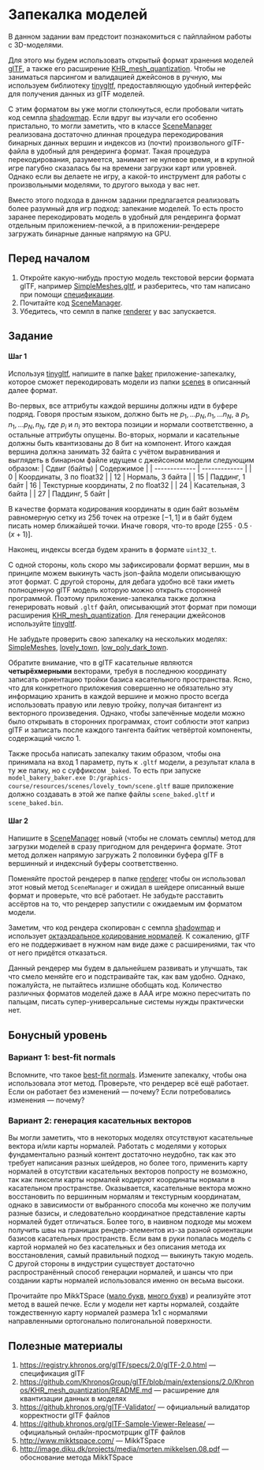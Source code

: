 # Запекалка моделей

В данном задании вам предстоит познакомиться с пайплайном работы с 3D-моделями.

Для этого мы будем использовать открытый формат хранения моделей [glTF](https://github.com/KhronosGroup/glTF), а также его расширение [KHR_mesh_quantization](https://github.com/KhronosGroup/glTF/blob/main/extensions/2.0/Khronos/KHR_mesh_quantization/README.md).
Чтобы не заниматься парсингом и валидацией джейсонов в ручную, мы используем библиотеку [tinygltf](https://github.com/syoyo/tinygltf), предоставляющую удобный интерфейс для получения данных из glTF моделей.

С этим форматом вы уже могли столкнуться, если пробовали читать код семпла [shadowmap](/samples/shadowmap/).
Если вдруг вы изучали его особенно пристально, то могли заметить, что в классе [SceneManager](/common/scene/SceneManager.cpp) реализована достаточно длинная процедура перекодирования бинарных данных вершин и индексов из (почти) произвольного glTF-файла в удобный для рендеринга формат.
Такая процедура перекодирования, разумеется, занимает не нулевое время, и в крупной игре пагубно сказалась бы на времени загрузки карт или уровней.
Однако если вы делаете не игру, а какой-то инструмент для работы с произвольными моделями, то другого выхода у вас нет.

Вместо этого подхода в данном задании предлагается реализовать более разумный для игр подход: запекание моделей.
То есть просто заранее перекодировать модель в удобный для рендеринга формат отдельным приложением-печкой, а в приложении-рендерере загружать бинарные данные напрямую на GPU.

## Перед началом

 1. Откройте какую-нибудь простую модель текстовой версии формата glTF, например [SimpleMeshes.gltf](/resources/scenes/SimpleMeshes/glTF/SimpleMeshes.gltf), и разберитесь, что там написано при помощи [спецификации](https://registry.khronos.org/glTF/specs/2.0/glTF-2.0.html).
 2. Почитайте код [SceneManager](/common/scene/SceneManager.cpp).
 3. Убедитесь, что семпл в папке [renderer](./renderer/) у вас запускается.

## Задание

#### Шаг 1

Используя [tinygltf](https://github.com/syoyo/tinygltf), напишите в папке [baker](baker) приложение-запекалку, которое сможет перекодировать модели из папки [scenes](/resources/scenes/) в описанный далее формат.

Во-первых, все аттрибуты каждой вершины должны идти в буфере подряд.
Говоря простым языком, должно быть не $p_1, \dots p_N, n_1, \dots n_N$, а $p_1, n_1, \dots p_N, n_N$, где $p_i$ и $n_i$ это вектора позиции и нормали соответственно, а остальные аттрибуты опущены.
Во-вторых, нормали и касательные должны быть квантизованы до 8 бит на компонент.
Итого каждая вершина должна занимать 32 байта с учётом выравнивания и выглядеть в бинарном файле идущем с джейсоном модели следующим образом:
| Сдвиг (байты) | Содержимое    |
| ------------- | ------------- |
| 0  | Координаты, 3 по float32 |
| 12 | Нормаль, 3 байта |
| 15 | Паддинг, 1 байт
| 16 | Текстурные координаты, 2 по float32 |
| 24 | Касательная, 3 байта |
| 27 | Паддинг, 5 байт |

В качестве формата кодирования координаты в один байт возьмём равномерную сетку из 256 точек на отрезке $[-1, 1]$ и в байт будем писать номер ближайшей точки.
Иначе говоря, что-то вроде $[255\cdot0.5\cdot(x + 1)]$.

Наконец, индексы всегда будем хранить в формате `uint32_t`.

С одной стороны, коль скоро мы зафиксировали формат вершин, мы в принципе можем выкинуть часть json-файла модели описывающую этот формат.
С другой стороны, для дебага удобно всё таки иметь полноценную glTF модель которую можно открыть сторонней программой.
Поэтому приложение-запекалка также должна генерировать новый `.gltf` файл, описывающий этот формат при помощи расширения [KHR_mesh_quantization](https://github.com/KhronosGroup/glTF/blob/main/extensions/2.0/Khronos/KHR_mesh_quantization/README.md).
Для генерации джейсонов используйте [tinygltf](https://github.com/syoyo/tinygltf).

Не забудьте проверить свою запекалку на нескольких моделях: [SimpleMeshes](/resources/scenes/SimpleMeshes/), [lovely_town](/resources/scenes/lovely_town/), [low_poly_dark_town](/resources/scenes/low_poly_dark_town/).

Обратите внимание, что в glTF касательные являются **четырёхмерными** векторами, требуя в последнюю координату записать ориентацию тройки базиса касательного пространства. Ясно, что для конкретного приложения совершенно не обязательно эту информацию хранить в каждой вершине и можно просто всегда использовать правую или левую тройку, получая битангент из векторного произведения. Однако, чтобы запечённые модели можно было открывать в сторонних программах, стоит соблюсти этот каприз glTF и записать после каждого тангента байтик четвёртой компоненты, содержащий число 1.

Также просьба написать запекалку таким образом, чтобы она принимала на вход 1 параметр, путь к `.gltf` модели, а результат клала в ту же папку, но с суффиксом `_baked`.
То есть при запуске `model_bakery_baker.exe D:/graphics-course/resources/scenes/lovely_town/scene.gltf` ваше приложение должно создавать в этой же папке файлы `scene_baked.gltf` и `scene_baked.bin`.

#### Шаг 2

Напишите в [SceneManager](/common/scene/SceneManager.hpp) новый (чтобы не сломать семплы) метод для загрузки моделей в сразу пригодном для рендеринга формате.
Этот метод должен напрямую загружать 2 половинки буфера glTF в вершинный и индексный буферы соответственно.

Поменяйте простой рендерер в папке [renderer](renderer) чтобы он использовал этот новый метод `SceneManager` и ожидал в шейдере описанный выше формат и проверьте, что всё работает.
Не забудьте расставить ассёртов на то, что рендерер запустили с ожидаемым им форматом модели.

Заметим, что код рендера скопирован с семпла [shadowmap](/samples/shadowmap/) и использует [октаэдральное кодирование нормалей](https://knarkowicz.wordpress.com/2014/04/16/octahedron-normal-vector-encoding/).
К сожалению, glTF его не поддерживает в нужном нам виде даже с расширениями, так что от него придётся отказаться.

Данный рендерер мы будем в дальнейшем развивать и улучшать, так что смело меняйте его и подстраивайте так, как вам удобно.
Однако, пожалуйста, не пытайтесь излишне обобщать код.
Количество различных форматов моделей даже в ААА игре можно пересчитать по пальцам, писать супер-универсальные системы нужды практически нет.

## Бонусный уровень

### Вариант 1: best-fit normals

Вспомните, что такое [best-fit normals](https://knarkowicz.wordpress.com/2014/04/16/octahedron-normal-vector-encoding/).
Измените запекалку, чтобы она использовала этот метод.
Проверьте, что рендерер всё ещё работает.
Если он работает без изменений &mdash; почему? Если потребовались изменения &mdash; почему?

### Вариант 2: генерация касательных векторов

Вы могли заметить, что в некоторых моделях отсутствуют касательные вектора и/или карты нормалей.
Работать с моделями у которых фундаментально разный контент достаточно неудобно, так как это требует написания разных шейдеров, но более того, применить карту нормалей в отсутствии касательных векторов попросту не возможно, так как пиксели карты нормалей кодируют координаты нормали в касательном пространстве.
Оказывается, касательные вектора можно восстановить по вершинным нормалям и текстурным координатам, однако в зависимости от выбранного способа мы конечно же получим разные базисы, и следовательно координатное представление карты нормалей будет отличаться.
Более того, в наивном подходе мы можем получить швы на границах рендер-элементов из-за разной ориентации базисов касательных пространств.
Если вам в руки попалась модель с картой нормалей но без касательных и без описания метода их восстановления, самый правильный подход &mdash; выкинуть такую модель.
С другой стороны в индустрии существует достаточно распространённый способ генерации нормалей, и шансы что при создании карты нормалей использовался именно он весьма высоки.

Прочитайте про MikkTSpace ([мало букв](http://www.mikktspace.com/), [много букв](http://image.diku.dk/projects/media/morten.mikkelsen.08.pdf)) и реализуйте этот метод в вашей печке.
Если у модели нет карты нормалей, создайте тождественную карту нормалей размера 1x1 с нормалями направленными ортогонально полигональной поверхности.

## Полезные материалы

 1. https://registry.khronos.org/glTF/specs/2.0/glTF-2.0.html &mdash; спецификация glTF
 2. https://github.com/KhronosGroup/glTF/blob/main/extensions/2.0/Khronos/KHR_mesh_quantization/README.md &mdash; расширение для квантизации данных в моделях
 3. https://github.khronos.org/glTF-Validator/ &mdash; официальный валидатор корректности glTF файлов
 4. https://github.khronos.org/glTF-Sample-Viewer-Release/ &mdash; официальный онлайн-просмотрщик glTF файлов
 5. http://www.mikktspace.com/ &mdash; MikkTSpace
 6. http://image.diku.dk/projects/media/morten.mikkelsen.08.pdf &mdash; обоснование метода MikkTSpace
